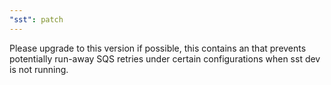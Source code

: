 ```yaml
---
"sst": patch
---
```


Please upgrade to this version if possible, this contains an that prevents potentially run-away SQS retries under certain configurations when sst dev is not running.

